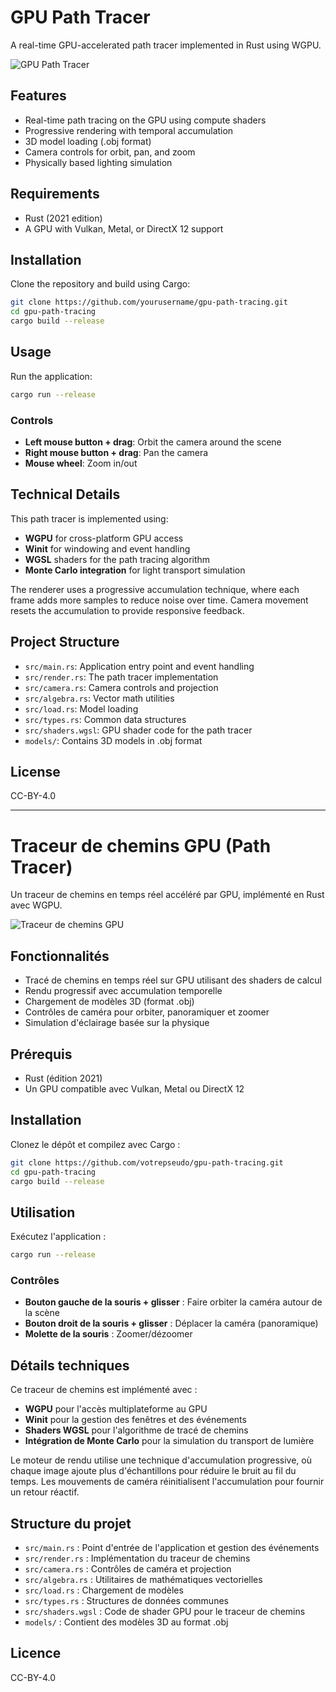 # GPU Path Tracer

A real-time GPU-accelerated path tracer implemented in Rust using WGPU.

![GPU Path Tracer](./img/gif.gif)

## Features

- Real-time path tracing on the GPU using compute shaders
- Progressive rendering with temporal accumulation
- 3D model loading (.obj format)
- Camera controls for orbit, pan, and zoom
- Physically based lighting simulation

## Requirements

- Rust (2021 edition)
- A GPU with Vulkan, Metal, or DirectX 12 support

## Installation

Clone the repository and build using Cargo:

```bash
git clone https://github.com/yourusername/gpu-path-tracing.git
cd gpu-path-tracing
cargo build --release
```

## Usage

Run the application:

```bash
cargo run --release
```

### Controls

- **Left mouse button + drag**: Orbit the camera around the scene
- **Right mouse button + drag**: Pan the camera
- **Mouse wheel**: Zoom in/out

## Technical Details

This path tracer is implemented using:

- **WGPU** for cross-platform GPU access
- **Winit** for windowing and event handling
- **WGSL** shaders for the path tracing algorithm
- **Monte Carlo integration** for light transport simulation

The renderer uses a progressive accumulation technique, where each frame adds more samples to reduce noise over time. Camera movement resets the accumulation to provide responsive feedback.

## Project Structure

- `src/main.rs`: Application entry point and event handling
- `src/render.rs`: The path tracer implementation
- `src/camera.rs`: Camera controls and projection
- `src/algebra.rs`: Vector math utilities
- `src/load.rs`: Model loading
- `src/types.rs`: Common data structures
- `src/shaders.wgsl`: GPU shader code for the path tracer
- `models/`: Contains 3D models in .obj format

## License

CC-BY-4.0

---

# Traceur de chemins GPU (Path Tracer)

Un traceur de chemins en temps réel accéléré par GPU, implémenté en Rust avec WGPU.

![Traceur de chemins GPU](https://example.com/screenshot.png)

## Fonctionnalités

- Tracé de chemins en temps réel sur GPU utilisant des shaders de calcul
- Rendu progressif avec accumulation temporelle
- Chargement de modèles 3D (format .obj)
- Contrôles de caméra pour orbiter, panoramiquer et zoomer
- Simulation d'éclairage basée sur la physique

## Prérequis

- Rust (édition 2021)
- Un GPU compatible avec Vulkan, Metal ou DirectX 12

## Installation

Clonez le dépôt et compilez avec Cargo :

```bash
git clone https://github.com/votrepseudo/gpu-path-tracing.git
cd gpu-path-tracing
cargo build --release
```

## Utilisation

Exécutez l'application :

```bash
cargo run --release
```

### Contrôles

- **Bouton gauche de la souris + glisser** : Faire orbiter la caméra autour de la scène
- **Bouton droit de la souris + glisser** : Déplacer la caméra (panoramique)
- **Molette de la souris** : Zoomer/dézoomer

## Détails techniques

Ce traceur de chemins est implémenté avec :

- **WGPU** pour l'accès multiplateforme au GPU
- **Winit** pour la gestion des fenêtres et des événements
- **Shaders WGSL** pour l'algorithme de tracé de chemins
- **Intégration de Monte Carlo** pour la simulation du transport de lumière

Le moteur de rendu utilise une technique d'accumulation progressive, où chaque image ajoute plus d'échantillons pour réduire le bruit au fil du temps. Les mouvements de caméra réinitialisent l'accumulation pour fournir un retour réactif.

## Structure du projet

- `src/main.rs` : Point d'entrée de l'application et gestion des événements
- `src/render.rs` : Implémentation du traceur de chemins
- `src/camera.rs` : Contrôles de caméra et projection
- `src/algebra.rs` : Utilitaires de mathématiques vectorielles
- `src/load.rs` : Chargement de modèles
- `src/types.rs` : Structures de données communes
- `src/shaders.wgsl` : Code de shader GPU pour le traceur de chemins
- `models/` : Contient des modèles 3D au format .obj

## Licence

CC-BY-4.0 